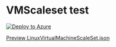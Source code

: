 # VMScaleset test

[![Deploy to Azure](http://azuredeploy.net/deploybutton.png)](https://portal.azure.com/#create/Microsoft.Template/uri/https%3a%2f%2fraw.githubusercontent.com%2fnitrat7%2fvmscaleset-test%2fmaster%2fLinuxVirtualMachineScaleSet.json)

[Preview LinuxVirtualMachineScaleSet.json](https://portal.azure.com/?clientOptimizations=false#blade/Microsoft_Azure_Compute/CreateMultiVmWizardBlade/internal_bladeCallId/anything/internal_bladeCallerParams/{"initialData":{},"providerConfig":{"createUiDefinition":"https%3A%2F%2Fraw.githubusercontent.com%2Fnitrat7%2Fvmscaleset-test%2Fmaster%2FLinuxVirtualMachineScaleSet.json"}})

